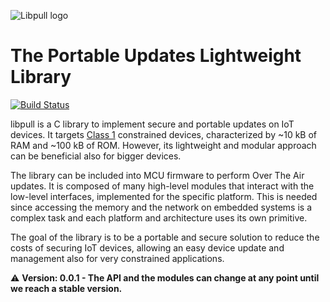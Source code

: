![Libpull logo](https://github.com/AntonioLangiu/libpull/raw/master/libpull.png)

 # The Portable Updates Lightweight Library

 [![Build Status](https://travis-ci.com/AntonioLangiu/libpull.svg?token=wmyzpNgdG2qdqyV8yUxq&branch=master)](https://travis-ci.com/AntonioLangiu/libpull)


 libpull is a C library to implement secure and portable updates on IoT devices.
 It targets [Class 1](https://tools.ietf.org/html/rfc7228#section-3)
 constrained devices, characterized by ~10 kB of RAM and ~100 kB of ROM.
 However, its lightweight and modular approach can be beneficial also for bigger devices.

 The library can be included into MCU firmware to perform
 Over The Air updates. It is composed of many high-level
 modules that interact with the low-level interfaces, implemented
 for the specific platform. This is needed since
 accessing the memory and the network on embedded systems
 is a complex task and each platform and architecture uses its
 own primitive.

 The goal of the library is to be a portable and secure solution
 to reduce the costs of securing IoT devices, allowing an easy
 device update and management also for very
 constrained applications.


 ⚠  **Version: 0.0.1 - The API and the modules can change at any point until we
 reach a stable version.**
